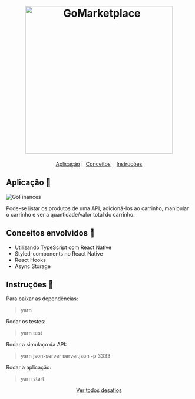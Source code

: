 <h1 align="center">
  <img alt="GoMarketplace" title="GoMarketplace" src="https://svgur.com/i/KhK.svg" width="400px" />
</h1>

<p align = "center">
   <a href="#aplicação-rocket">Aplicação</a>&nbsp;|&nbsp;
   <a href="#conceitos-envolvidos-memo">Conceitos</a>&nbsp;|&nbsp;
   <a href="#instruções-scroll">Instruções</a>
</p>

## Aplicação :rocket:

<img alt="GoFinances" title="GoFinances" src="https://media.giphy.com/media/lRoomX2y7EOnnYjIXL/giphy.gif"/>

Pode-se listar os produtos de uma API, adicioná-los ao carrinho, manipular o carrinho e ver a quantidade/valor total do carrinho.

## Conceitos envolvidos :memo:

* Utilizando TypeScript com React Native
* Styled-components no React Native
* React Hooks
* Async Storage

## Instruções :scroll:

Para baixar as dependências:
> yarn

Rodar os testes:
> yarn test

Rodar a simulaço da API:
> yarn json-server server.json -p 3333

Rodar a aplicação:
> yarn start

<p align = "center">
  <a href="https://github.com/navarrotheus/gostack-challenges">Ver todos desafios</a>
</p>
